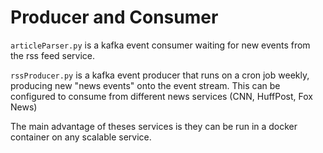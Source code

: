 # Producer and Consumer

`articleParser.py` is a kafka event consumer waiting for new events from the rss feed service.

`rssProducer.py` is a kafka event producer that runs on a cron job weekly, producing new "news events" onto the event stream. This can be configured to consume from different news services (CNN, HuffPost, Fox News)

The main advantage of theses services is they can be run in a docker container on any scalable service.